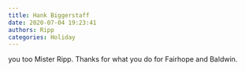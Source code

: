 ```yaml
---
title: Hank Biggerstaff
date: 2020-07-04 19:23:41
authors: Ripp
categories: Holiday
---
```


 you too Mister Ripp.
Thanks for what you do for Fairhope and Baldwin.
